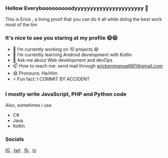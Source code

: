 ### Hellow Everybooooooooodyyyyyyyyyyyyyyyyyyyyyy 👋

 This is Erick , a living proof that you can do it all while doing the best work most of the tim
 
### It's nice to see you staring at my profile 😄😄

- 🔭 I’m currently working on 10 projects 😄
- 🌱 I’m currently learning Android development with Kotlin
- 💬 Ask me about Web development and devOps
- 📫 How to reach me: send mail through erickemmanuel661@gmail.com
- 😄 Pronouns: He/Him
-  ⚡ Fun fact:  I COMMIT BY ACCIDENT 
 
### I mostly write JavaScript, PHP and Python code
 Also, sometimes i use
- C#
- Java
- Kotlin

### Socials
[IG](www.instagram.com/erickeliab_dev)      ,      [twt](www.twitter.com/thrownstoneric1)           ,         [fb](www.facebook.com/thrownstonericky)  ,  [in](https://www.linkedin.com/in/erick-mgongo-89848b172/)
